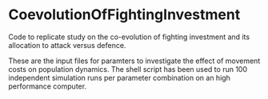 # CoevolutionOfFightingInvestment
Code to replicate study on the co-evolution of fighting investment and its allocation to attack versus defence.

These are the input files for paramters to investigate the effect of movement costs on population dynamics. The shell script has been used to run 100 independent simulation runs per parameter combination on an high performance computer.

